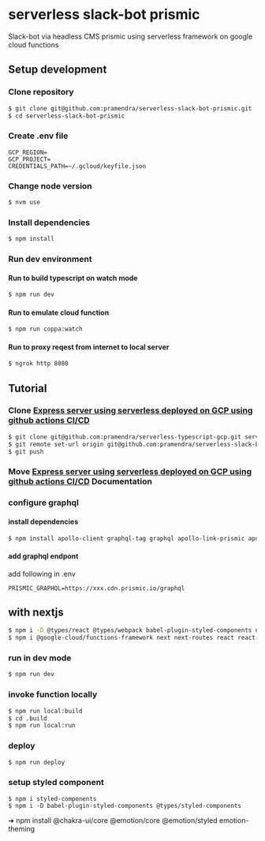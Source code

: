 # serverless slack-bot prismic

Slack-bot via headless CMS prismic using serverless framework on google cloud functions

## Setup development

### Clone repository

```bash
$ git clone git@github.com:pramendra/serverless-slack-bot-prismic.git
$ cd serverless-slack-bot-prismic
```

### Create .env file

```
GCP_REGION=
GCP_PROJECT=
CREDENTIALS_PATH=~/.gcloud/keyfile.json
```

### Change node version

```bash
$ nvm use
```

### Install dependencies

```bash
$ npm install
```

### Run dev environment

#### Run to build typescript on watch mode

```bash
$ npm run dev
```

#### Run to emulate cloud function

```bash
$ npm run coppa:watch
```

#### Run to proxy reqest from internet to local server

```bash
$ ngrok http 8080
```

## Tutorial

### Clone [Express server using serverless deployed on GCP using github actions CI/CD](https://github.com/pramendra/serverless-typescript-gcp)

```bash
$ git clone git@github.com:pramendra/serverless-typescript-gcp.git serverless-slack-bot-prismic
$ git remote set-url origin git@github.com:pramendra/serverless-slack-bot-prismic.git
$ git push
```

### Move [Express server using serverless deployed on GCP using github actions CI/CD](docs/TUTORIAL.md) Documentation

### configure graphql

#### install dependencies

```bash
$ npm install apollo-client graphql-tag graphql apollo-link-prismic apollo-cache-inmemory --save
```

#### add graphql endpont

add following in .env

```
PRISMIC_GRAPHQL=https://xxx.cdn.prismic.io/graphql
```

## with nextjs

```bash
$ npm i -D @types/react @types/webpack babel-plugin-styled-components npm-run-all pino-prett serverless ts-node
$ npm i @google-cloud/functions-framework next next-routes react react-dom
```

### run in dev mode

```bash
$ npm run dev
```

### invoke function locally

```bash
$ npm run local:build
$ cd .build
$ npm run local:run
```

### deploy

```bash
$ npm run deploy
```

### setup styled component

```
$ npm i styled-components
$ npm i -D babel-plugin-styled-components @types/styled-components
```

➜ npm install @chakra-ui/core @emotion/core @emotion/styled emotion-theming
